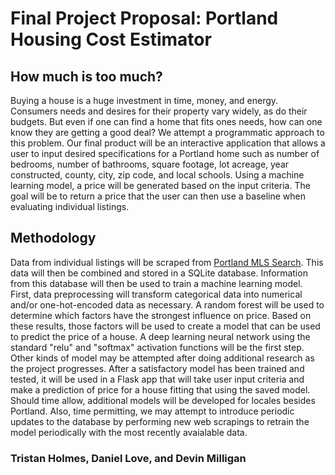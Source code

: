 # Final Project Proposal: Portland Housing Cost Estimator

## How much is too much?
Buying a house is a huge investment in time, money, and energy. Consumers needs and desires for their property vary widely, as do their budgets. But even if one can find a home that fits ones needs, how can one know they are getting a good deal? We attempt a programmatic approach to this problem. Our final product will be an interactive application that allows a user to input desired specifications for a Portland home such as number of bedrooms, number of bathrooms, square footage, lot acreage, year constructed, county, city, zip code, and local schools. Using a machine learning model, a price will be generated based on the input criteria. The goal will be to return a price that the user can then use a baseline when evaluating individual listings.

## Methodology
Data from individual listings will be scraped from [Portland MLS Search](https://www.portlandmlsdirect.com/). This data will then be combined and stored in a SQLite database. Information from this database will then be used to train a machine learning model. First, data preprocessing will transform categorical data into numerical and/or one-hot-encoded data as necessary. A random forest will be used to determine which factors have the strongest influence on price. Based on these results, those factors will be used to create a model that can be used to predict the price of a house. A deep learning neural network using the standard "relu" and "softmax" activation functions will be the first step. Other kinds of model may be attempted after doing additional research as the project progresses. After a satisfactory model has been trained and tested, it will be used in a Flask app that will take user input criteria and make a prediction of price for a house fitting that using the saved model. Should time allow, additional models will be developed for locales besides Portland. Also, time permitting, we may attempt to introduce periodic updates to the database by performing new web scrapings to retrain the model periodically with the most recently avaialable data.

### Tristan Holmes, Daniel Love, and Devin Milligan
